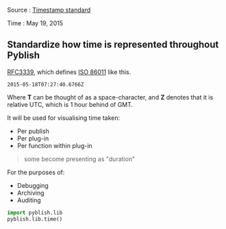 Source : [Timestamp standard](http://forums.pyblish.com/t/timestamp-standard/80)


Time : May 19, 2015


## Standardize how time is represented throughout Pyblish

[RFC3339](https://tools.ietf.org/html/rfc3339), which defines [ISO 86011](https://en.wikipedia.org/wiki/ISO_8601) like this.
```
2015-05-18T07:27:40.6766Z
```
Where **T** can be thought of as a space-character, and **Z** denotes that it is relative UTC, which is 1 hour behind of GMT.

It will be used for visualising time taken:

* Per publish
* Per plug-in
* Per function within plug-in

> some become presenting as "duration"

For the purposes of:

* Debugging
* Archiving
* Auditing

```python
import pyblish.lib
pyblish.lib.time()
```